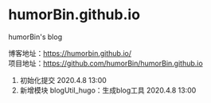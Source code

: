 # humorBin.github.io
humorBin's blog

博客地址：https://humorbin.github.io/  
项目地址：https://github.com/humorBin/humorBin.github.io  

1. 初始化提交 2020.4.8 13:00
2. 新增模块 blogUtil_hugo：生成blog工具 2020.4.8 13:00
